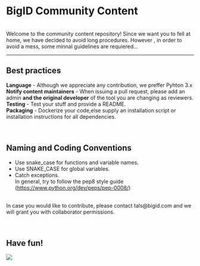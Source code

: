 #  BigID Community Content
</br>Welcome to the community content repository!
Since we want you to fell at home, we have decided to avoid long procedures. However , in order to avoid a mess, some minnal guidelines are requiered...

***

## Best practices
**Language** - Although we appreciate any contribution, we preffer Pyhton 3.x</br>
**Notify content maintainers** - When issuing a pull request, please add an admin **and the original developer** of the tool you are changing  as reviewers.</br>
**Testing** - Test your stuff and provide a README.</br>
**Packaging** - Dockerize your code,else supply an installation script or installation instructions for all dependencies.</br>
</br></br>


## Naming and Coding Conventions
- Use snake_case for functions and variable names. 
- Use SNAKE_CASE for global variables.
- Catch exceptions. 
</br>In general, try to follow the pep8 style guide (https://www.python.org/dev/peps/pep-0008/)

</br>
In case you would like to contribute, please contact  tals@bigid.com and we will grant you with collaborator permissions.</br></br></br>


## Have fun!

![](https://media.licdn.com/dms/image/C4D0BAQG8O65N7UpNRw/company-logo_200_200/0?e=2159024400&v=beta&t=gKnWLC3hKdOhdruqxohiEPPyPc7ziDNcH_CiGOkH32c) 
